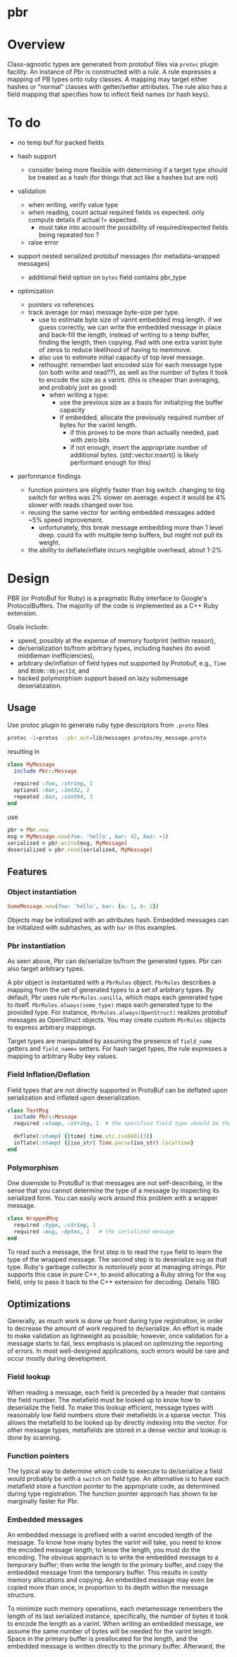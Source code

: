 # pbr

# Overview

Class-agnostic types are generated from protobuf files via `protoc` plugin facility.
An instance of Pbr is constructed with a _rule_. A rule expresses a mapping of
PB types onto ruby classes. A mapping may target either hashes or "normal" classes
with getter/setter attributes. The rule also has a field mapping that specifies how
to inflect field names (or hash keys).

# To do

- no temp buf for packed fields

- hash support
  - consider being more flexible with determining if a target type should be treated as a hash
    (for things that act like a hashes but are not)

- validation
  - when writing, verify value type
  - when reading, count actual required fields vs expected. only compute details if actual != expected.
    - must take into account the possibility of required/expected fields being repeated too ?
  - raise error

- support nested serialized protobuf messages (for metadata-wrapped messages)
  - additional field option on `bytes` field contains pbr_type

- optimization
  - pointers vs references
  - track average (or max) message byte-size per type.
    - use to estimate byte size of varint embedded msg length.
      if we guess correctly, we can write the embedded message in place
      and back-fill the length, instead of writing to a temp buffer,
      finding the length, then copying. Pad with one extra varint byte
      of zeros to reduce likelihood of having to memmove.
    - also use to estimate initial capacity of top level message.
    - rethought:
      remember last encoded size for each message type (on both write and read??),
      as well as the number of bytes it took to encode the size as a varint.
      (this is cheaper than averaging, and probably just as good)
      - when writing a type:
        - use the previous size as a basis for initializing the buffer capacity
        - if embedded, allocate the previously required number of bytes
          for the varint length.
          - if this proves to be more than actually needed, pad with zero bits
          - if not enough, insert the appropriate number of additional bytes.
            (std::vector.insert() is likely performant enough for this)

- performance findings
  - function pointers are slightly faster than big switch. changing to big switch for writes
    was 2% slower on average. expect it would be 4% slower with reads changed over too.
  - reusing the same vector for writing embedded messages added ~5% speed improvement.
    - unfortunately, this break message embedding more than 1 level deep. could fix with
      multiple temp buffers, but might not pull its weight.
  - the ability to deflate/inflate incurs negligible overhead, about 1-2%

# Design

PBR (or ProtoBuf for Ruby) is a pragmatic Ruby interface to Google's ProtocolBuffers.
The majority of the code is implemented as a C++ Ruby extension.

Goals include:

- speed, possibly at the expense of memory footprint (within reason),
- de/serialization to/from arbitrary types, including hashes (to avoid middleman inefficiencies),
- arbitrary de/inflation of field types not supported by Protobuf, e.g., `Time` and `BSON::ObjectId`, and
- hacked polymorphism support based on lazy submessage deserialization.

## Usage

Use protoc plugin to generate ruby type descriptors from `.proto` files

```bash
protoc -I=protos --pbr_out=lib/messages protos/my_message.proto
```

resulting in

```ruby
class MyMessage
  include Pbr::Message

  required :foo, :string, 1
  optional :bar, :int32, 2
  repeated :baz, :sint64, 3
end
```

use

```ruby
pbr = Pbr.new
msg = MyMessage.new(foo: 'hello', bar: 42, baz: -1)
serialized = pbr.write(msg, MyMessage)
deserialized = pbr.read(serialized, MyMessage)
```

## Features

### Object instantiation

```ruby
SomeMessage.new(foo: 'hello', bar: {a: 1, b: 2})
```

Objects may be initialized with an attributes hash.
Embedded messages can be initialized with subhashes, as with `bar` in this examples.

### Pbr instantiation

As seen above, Pbr can de/serialize to/from the generated types. Pbr can also target
arbitrary types.

A pbr object is instantiated with a `PbrRules` object. `PbrRules` describes a mapping from
the set of generated types to a set of arbitrary types. By default, Pbr uses rule `PbrRules.vanilla`,
which maps each generated type to itself. `PbrRules.always(some_type)` maps each generated type to
the provided type. For instance, `PbrRules.always(OpenStruct)` realizes protobuf messages as OpenStruct
objects. You may create custom `PbrRules` objects to express arbitrary mappings.

Target types are manipulated by assuming the presence of `field_name` getters and `field_name=` setters.
For hash target types, the rule expresses a mapping to arbitrary Ruby key values.

### Field Inflation/Deflation

Field types that are not directly supported in ProtoBuf can be deflated upon serialization and
inflated upon deserialization.

```ruby
class TestMsg
  include Pbr::Message
  required :stamp, :string, 1  # the specified field type should be the deflated type

  deflate(:stamp) {|time| time.utc.iso8601(3)}
  inflate(:stamp) {|iso_str| Time.parse(iso_str).localtime}
end
```

### Polymorphism

One downside to ProtoBuf is that messages are not self-describing, in the sense that you
cannot determine the type of a message by inspecting its serialized form. You can easily
work around this problem with a wrapper message.

```ruby
class WrappedMsg
  required :type, :string, 1
  required :msg, :bytes, 2   # the serialized message
end
```

To read such a message, the first step is to read the `type` field to learn the type of the wrapped message.
The second step is to deserialize `msg` as that type. Ruby's garbage collector is notoriously poor at
managing strings. Pbr supports this case in pure C++, to avoid allocating a Ruby string for the `msg` field,
only to pass it back to the C++ extension for decoding. Details TBD.

## Optimizations

Generally, as much work is done up front during type registration, in order to decrease the
amount of work required to de/serialize. An effort is made to make validation as lightweight as possible;
however, once validation for a message starts to fail, less emphasis is placed on optimizing the reporting
of errors. In most well-designed applications, such errors would be rare and occur mostly during development.

### Field lookup

When reading a message, each field is preceded by a header that contains the field number.
The metafield must be looked up to know how to deserialize the field. To make this lookup
efficient, message types with reasonably low field numbers store their metafields in a sparse
vector. This allows the metafield to be looked up by directly indexing into the vector. For
other message types, metafields are stored in a dense vector and lookup is done by scanning.

### Function pointers

The typical way to determine which code to execute to de/serialize a field would probably
be with a `switch` on field type. An alternative is to have each metafield store a function
pointer to the appropriate code, as determined during type registration. The function pointer
approach has shown to be marginally faster for Pbr.

### Embedded messages

An embedded message is prefixed with a varint encoded length of the message. To know how many
bytes the varint will take, you need to know the encoded message length; to know the length,
you must do the encoding. The obvious approach is to write the embedded message to a temporary
buffer; then write the length to the primary buffer, and copy the embedded message from the
temporary buffer. This results in costly memory allocations and copying. An embedded message
may even be copied more than once, in proportion to its depth within the message structure.

To minimize such memory operations, each metamessage remembers the length of its last serialized
instance, specifically, the number of bytes it took to encode the length as a varint. When writing
an embedded message, we assume the same number of bytes will be needed for the varint length. Space
in the primary buffer is preallocated for the length, and the embedded message is written directly
to the primary buffer. Afterward, the 

